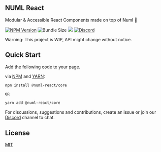 ## NUML React 

Modular & Accessible React Components made on top of Numl 🚀

[![NPM Version](https://img.shields.io/npm/v/@numl-react/core.svg?style=flat)](https://www.npmjs.com/package/@numl-react/core)
<img alt="Bundle Size" src="https://badgen.net/bundlephobia/minzip/@numl-react/core"/>
[![](https://img.shields.io/npm/dm/@numl-react/core)](https://www.npmjs.com/package/@numl-react/core)
[![Discord](https://img.shields.io/discord/793832892781690891?color=7389D8&label=chat%20on%20Discord&logo=Discord&logoColor=ffffff)](https://discord.gg/sHnHPnAPZj)

Warning: This project is WIP, API might change without notice.

## Quick Start

Add the following code to your page.

via [NPM](https://www.npmjs.com/package/@numl-react/core) and [YARN](https://yarnpkg.com/package/@numl-react/core):

```html
npm install @numl-react/core

OR

yarn add @numl-react/core
```

For discussions, suggestions and contributions, create an issue or join our [Discord](https://discord.gg/sHnHPnAPZj) channel to chat. 

## License

[MIT](LICENSE)
